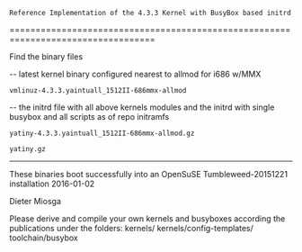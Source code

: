     Reference Implementation of the 4.3.3 Kernel with BusyBox based initrd
==================================================================================


Find the binary files

-- latest kernel binary configured nearest to allmod for i686 w/MMX

    vmlinuz-4.3.3.yaintuall_1512II-686mmx-allmod

-- the initrd file with all above kernels modules
and the initrd with single busybox and all scripts as of repo initramfs

    yatiny-4.3.3.yaintuall_1512II-686mmx-allmod.gz
    
    yatiny.gz  


---------------------------------------------------------------
These binaries boot successfully into an OpenSuSE Tumbleweed-20151221 installation
2016-01-02

Dieter Miosga    

Please derive and compile your own kernels and busyboxes according the publications
under the folders: 
kernels/
kernels/config-templates/
toolchain/busybox

